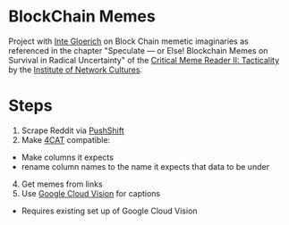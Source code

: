# BlockChain Memes
Project with [Inte Gloerich](https://integloerich.nl/) on Block Chain memetic imaginaries as referenced in the chapter "Speculate — or Else! Blockchain Memes on Survival in Radical Uncertainty" of the [Critical Meme Reader II: Tacticality](https://networkcultures.org/blog/publication/critical-meme-reader-ii-memetic-tacticality/) by the [Institute of Network Cultures](https://networkcultures.org/). 


# Steps

1. Scrape Reddit via [PushShift](https://github.com/pushshift/api) 
2. Make [4CAT](https://4cat.oilab.nl) compatible:
- Make columns it expects
- rename column names to the name it expects that data to be under
4. Get memes from links
5. Use [Google Cloud Vision](https://cloud.google.com/vision/) for captions
- Requires existing set up of Google Cloud Vision
